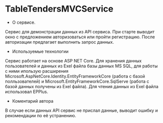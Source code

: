 # TableTendersMVCService
* О сервисе.

Сервис для демонстрации данных из API сервиса. При старте выводит окно с предложением авторизоваться или пройти регистрацию. 
После авторизации предлагает выполнить запрос данных.

* Используемые технологии

Сервис работает на основе ASP NET Core. Для хранения данных пользователей и данных из Exel файла базы данных MS SQL, для работы
с ними ипользую расширения Microsoft.AspNetCore.Identity.EntityFrameworkCore (работа с базой полльзователей) и Microsoft.EntityFrameworkCore.SqlServe
(работа с базой данных получены из Exel файла). Для чтения данных из Exel файла использовал EPPlus.

* Коментарий автора

В случае если данных API сервис не прислал данные, выводит ошибку и рекомендации по её устранению.
